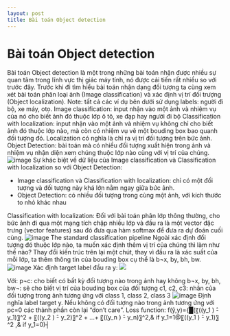 ```yaml
---
layout: post
title: Bài toán Object detection
---
```


# Bài toán Object detection

Bài toán Object detection là một trong những bài toán nhận được nhiều sự quan tâm trong lĩnh vực thị giác máy tính, nó được cải tiến rất nhiều so với trước đây. Trước khi đi tìm hiểu bài toán nhận dạng đối tượng ta cùng xem xét bài toán phân loại ảnh (Image classification) và xác định vị trí đối trượng (Object localization).
Note: tất cả các ví dụ bên dưới sử dụng labels: người đi bộ, xe máy, oto.
Image classification: input nhận vào một ảnh và nhiệm vụ của nó cho biết ảnh đó thuộc lớp ô tô, xe đạp hay người đi bộ
Classification with localization: input nhận vào một ảnh và nhiệm vụ không chỉ cho biết ảnh đó thuộc lớp nào, mà còn có nhiệm vụ vẽ một bouding box bao quanh đối tượng đó. Localization có nghĩa là chỉ ra vị trí đối tượng trên bức ảnh.
Object Detection: bài toán mà có nhiều đối tượng xuất hiện trong ảnh và nhiệm vụ nhận diện xem chúng thuộc lớp nào cùng với vị trí của chúng.
![image](https://user-images.githubusercontent.com/79956682/172671341-37f9aab5-feb5-44a7-a4e3-695b00c09696.png)
Sự khác biệt về dữ liệu của Image classification và Classification with localization so với Object Detection:
-	Image classification và Classification with localization: chỉ có một đối tượng và đối tượng này khá lớn nằm ngay giữa bức ảnh.
-	Object Detection: có nhiều đối tượng trong cùng một ảnh, với kích thước to nhỏ khác nhau

Classification with localization:
Đối với bài toán phân lớp thông thường, cho bức ảnh đi qua một mạng tích chập nhiều lớp và đầu ra là một vector đặc trưng (vector features) sau đó đưa qua hàm softmax để đưa ra dự đoán cuối cùng.
![image](https://user-images.githubusercontent.com/79956682/172671506-8cf8fd40-da72-4d10-b019-55911a1f2c11.png)
The standard classification pipeline
Ngoài xác định đối tượng đó thuộc lớp nào, ta muốn xác định thêm vị trí của chúng thì làm như thế nào?
Thay đổi kiến trúc trên lại một chút, thay vì đầu ra là xác suất của mỗi lớp, ta thêm thông tin của bouding box cụ thể là b¬x, by, bh, bw.
![image](https://user-images.githubusercontent.com/79956682/172671543-e7fe36b6-6177-408d-b364-40d85ee9ac59.png)
Xác định target label đầu ra y:
<img src="https://render.githubusercontent.com/render/math?math=y=[p_c,b_x,b_y,b_w,b_h,c_1,c_2,c_3]">


Với:
p¬c: cho biết có bất kỳ đối tượng nào trong ảnh hay không 
b¬x, by, bh, bw¬: sẽ cho biết vị trí của bouding box của đối tượng
c1, c2, c3: nhãn của đối tượng trong ảnh tương ứng với class 1, class 2, class 3
![image](https://user-images.githubusercontent.com/79956682/172671619-fc19eff8-37cf-4ee5-881c-de0582702290.png)
Định nghĩa label  target y. Nếu không có đối tượng nào trong ảnh tương ứng với pc=0 các thành phần còn lại  “don’t care”.
Loss function:
f(ŷ,y)={█(〖((y_1 ) ̂- y_1)〗^2  + 〖((y_2 ) ̂- y_2)〗^2  + ...+ 〖((y_n ) ̂- y_n)〗^2,& if y_1=1@〖((y_1 ) ̂- y_1)〗^2  ,& if y_1=0)┤
